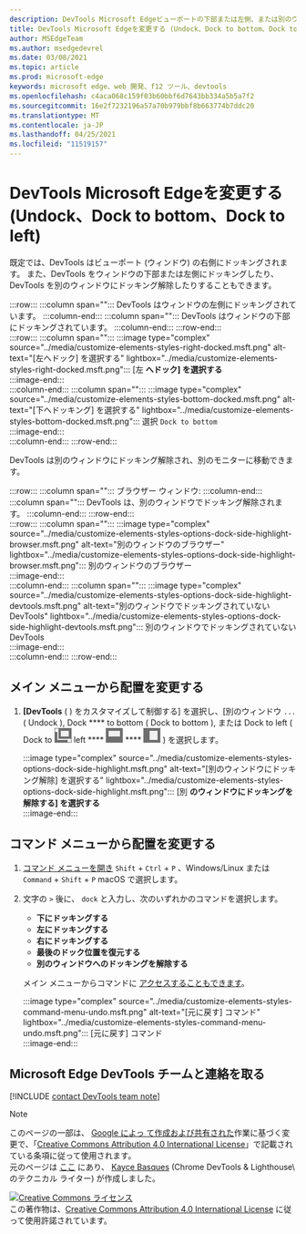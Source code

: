 ```yaml
---
description: DevTools Microsoft Edgeビューポートの下部または左側、または別のウィンドウに移動する方法。
title: DevTools Microsoft Edgeを変更する (Undock、Dock to bottom、Dock to left)
author: MSEdgeTeam
ms.author: msedgedevrel
ms.date: 03/08/2021
ms.topic: article
ms.prod: microsoft-edge
keywords: microsoft edge、web 開発、f12 ツール、devtools
ms.openlocfilehash: c4aca068c159f03b60bbf6d7643bb334a5b5a7f2
ms.sourcegitcommit: 16e2f7232196a57a70b979bbf8b663774b7ddc20
ms.translationtype: MT
ms.contentlocale: ja-JP
ms.lasthandoff: 04/25/2021
ms.locfileid: "11519157"
---
```

<!-- Copyright Kayce Basques 

   Licensed under the Apache License, Version 2.0 (the "License");
   you may not use this file except in compliance with the License.
   You may obtain a copy of the License at

       https://www.apache.org/licenses/LICENSE-2.0

   Unless required by applicable law or agreed to in writing, software
   distributed under the License is distributed on an "AS IS" BASIS,
   WITHOUT WARRANTIES OR CONDITIONS OF ANY KIND, either express or implied.
   See the License for the specific language governing permissions and
   limitations under the License.  -->

# <a name="change-microsoft-edge-devtools-placement-undock-dock-to-bottom-dock-to-left"></a>DevTools Microsoft Edgeを変更する (Undock、Dock to bottom、Dock to left)  

既定では、DevTools はビューポート (ウィンドウ) の右側にドッキングされます。  また、DevTools をウィンドウの下部または左側にドッキングしたり、DevTools を別のウィンドウにドッキング解除したりすることもできます。

:::row:::
   :::column span="":::
      DevTools はウィンドウの左側にドッキングされています。
   :::column-end:::
   :::column span="":::
      DevTools はウィンドウの下部にドッキングされています。
   :::column-end:::
:::row-end:::  
:::row:::
   :::column span="":::
      :::image type="complex" source="../media/customize-elements-styles-right-docked.msft.png" alt-text="[左へドック] を選択する" lightbox="../media/customize-elements-styles-right-docked.msft.png":::
         [左 **へドック] を選択する**  
      :::image-end:::  
   :::column-end:::
   :::column span="":::
      :::image type="complex" source="../media/customize-elements-styles-bottom-docked.msft.png" alt-text="[下へドッキング] を選択する" lightbox="../media/customize-elements-styles-bottom-docked.msft.png":::
         選択 `Dock to bottom`  
      :::image-end:::  
   :::column-end:::
:::row-end:::  

DevTools は別のウィンドウにドッキング解除され、別のモニターに移動できます。

:::row:::
   :::column span="":::
      ブラウザー ウィンドウ:
   :::column-end:::
   :::column span="":::
      DevTools は、別のウィンドウでドッキング解除されます。
   :::column-end:::
:::row-end:::  
:::row:::
   :::column span="":::
      :::image type="complex" source="../media/customize-elements-styles-options-dock-side-highlight-browser.msft.png" alt-text="別のウィンドウのブラウザー" lightbox="../media/customize-elements-styles-options-dock-side-highlight-browser.msft.png":::
         別のウィンドウのブラウザー  
      :::image-end:::  
   :::column-end:::
   :::column span="":::
      :::image type="complex" source="../media/customize-elements-styles-options-dock-side-highlight-devtools.msft.png" alt-text="別のウィンドウでドッキングされていない DevTools" lightbox="../media/customize-elements-styles-options-dock-side-highlight-devtools.msft.png":::
         別のウィンドウでドッキングされていない DevTools  
      :::image-end:::  
   :::column-end:::
:::row-end:::  

## <a name="change-placement-from-the-main-menu"></a>メイン メニューから配置を変更する  

1.  **[DevTools** \( \) をカスタマイズして制御する] を選択し、[別のウィンドウ `...` \( Undock \), Dock **** to bottom \( Dock to bottom \), または Dock to left \( Dock to ![ ](../media/undock-icon.msft.png) left **** ![ ](../media/bottom-icon.msft.png) **** ![ ](../media/left-icon.msft.png) \) を選択します。  
    
    :::image type="complex" source="../media/customize-elements-styles-options-dock-side-highlight.msft.png" alt-text="[別のウィンドウにドッキング解除] を選択する" lightbox="../media/customize-elements-styles-options-dock-side-highlight.msft.png":::
       [別 **のウィンドウにドッキングを解除する] を選択する**  
    :::image-end:::  
    
## <a name="change-placement-from-the-command-menu"></a>コマンド メニューから配置を変更する  

1.  [コマンド メニューを開き][DevtoolsCommandMenu] `Shift` + `Ctrl` + `P` 、Windows/Linux または `Command` + `Shift` + `P` macOS で選択します。  
1.  文字の `>` 後に、 `dock` と入力し、次のいずれかのコマンドを選択します。  
    
    *  **下にドッキングする**
    *  **左にドッキングする**
    *  **右にドッキングする**
    *  **最後のドック位置を復元する**
    *  **別のウィンドウへのドッキングを解除する**
    
    メイン メニューからコマンドに [アクセスすることもできます](#change-placement-from-the-main-menu)。 
    
    :::image type="complex" source="../media/customize-elements-styles-command-menu-undo.msft.png" alt-text="[元に戻す] コマンド" lightbox="../media/customize-elements-styles-command-menu-undo.msft.png":::
       [元に戻す] コマンド  
    :::image-end:::  
    
## <a name="getting-in-touch-with-the-microsoft-edge-devtools-team"></a>Microsoft Edge DevTools チームと連絡を取る  

[!INCLUDE [contact DevTools team note](../includes/contact-devtools-team-note.md)]  

<!-- links -->  

[DevtoolsCommandMenu]: ../command-menu/index.md "[DevTools コマンド] メニューの [Microsoft Edgeを使用してコマンドを実行|Microsoft Docs"  

> [!NOTE]
> このページの一部は、 [Google によっ て作成および共有された][GoogleSitePolicies]作業に基づく変更で、「[Creative Commons Attribution 4.0 International License][CCA4IL]」で記載されている条項に従って使用されます。  
> 元のページは [ここ](https://developers.google.com/web/tools/chrome-devtools/customize/placement) にあり、 [Kayce Basques][KayceBasques] \(Chrome DevTools \& Lighthouse\ のテクニカル ライター) が作成しました。  

[![Creative Commons ライセンス][CCby4Image]][CCA4IL]  
この著作物は、[Creative Commons Attribution 4.0 International License][CCA4IL] に従って使用許諾されています。  

[CCA4IL]: https://creativecommons.org/licenses/by/4.0  
[CCby4Image]: https://i.creativecommons.org/l/by/4.0/88x31.png  
[GoogleSitePolicies]: https://developers.google.com/terms/site-policies  
[KayceBasques]: https://developers.google.com/web/resources/contributors/kaycebasques  
